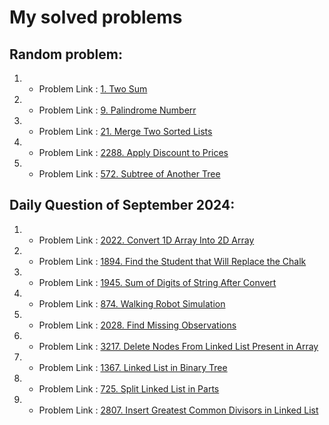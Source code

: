 
#  My solved problems

## Random problem:
1. - Problem Link : [1. Two Sum](https://leetcode.com/problems/two-sum/description/)
2. - Problem Link : [9. Palindrome Numberr](https://leetcode.com/problems/palindrome-number/description/)
3. - Problem Link : [21. Merge Two Sorted Lists](https://leetcode.com/problems/merge-two-sorted-lists/description/)
4. - Problem Link : [2288. Apply Discount to Prices](https://leetcode.com/problems/apply-discount-to-prices/description/)
5. - Problem Link : [572. Subtree of Another Tree](https://leetcode.com/problems/subtree-of-another-tree/description/)

## Daily Question of September 2024:
1. - Problem Link : [2022. Convert 1D Array Into 2D Array](https://leetcode.com/problems/convert-1d-array-into-2d-array/description/?envType=daily-question&envId=2024-09-01)
2. - Problem Link : [1894. Find the Student that Will Replace the Chalk](https://leetcode.com/problems/find-the-student-that-will-replace-the-chalk/description/?envType=daily-question&envId=2024-09-02)
3. - Problem Link : [1945. Sum of Digits of String After Convert](https://leetcode.com/problems/sum-of-digits-of-string-after-convert/description/?envType=daily-question&envId=2024-09-03)
4. - Problem Link : [874. Walking Robot Simulation](https://leetcode.com/problems/walking-robot-simulation/?envType=daily-question&envId=2024-09-04)
5. - Problem Link : [2028. Find Missing Observations](https://leetcode.com/problems/find-missing-observations/description/?envType=daily-question&envId=2024-09-05)
6. - Problem Link : [3217. Delete Nodes From Linked List Present in Array](https://leetcode.com/problems/delete-nodes-from-linked-list-present-in-array/description/?envType=daily-question&envId=2024-09-06)
7. - Problem Link : [1367. Linked List in Binary Tree](https://leetcode.com/problems/linked-list-in-binary-tree/description/?envType=daily-question&envId=2024-09-07)
8. - Problem Link : [725. Split Linked List in Parts](https://leetcode.com/problems/split-linked-list-in-parts/description/?envType=daily-question&envId=2024-09-08)
9. - Problem Link : [2807. Insert Greatest Common Divisors in Linked List](https://leetcode.com/problems/insert-greatest-common-divisors-in-linked-list/?envType=daily-question&envId=2024-09-10)
